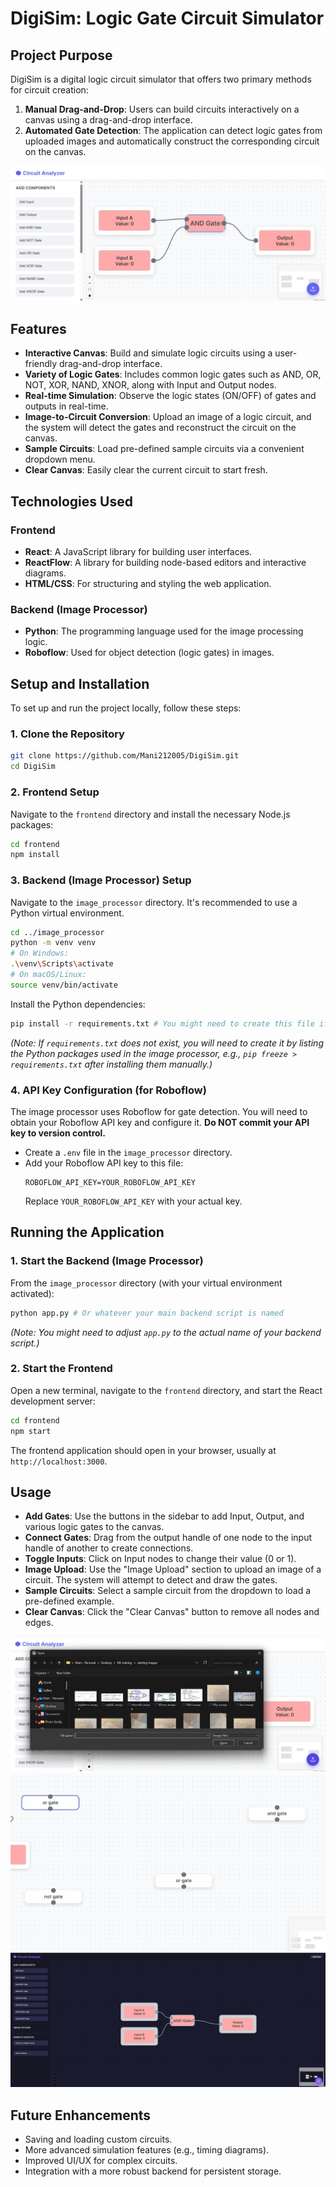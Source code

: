 # DigiSim: Logic Gate Circuit Simulator

## Project Purpose
DigiSim is a digital logic circuit simulator that offers two primary methods for circuit creation:
1.  **Manual Drag-and-Drop**: Users can build circuits interactively on a canvas using a drag-and-drop interface.
2.  **Automated Gate Detection**: The application can detect logic gates from uploaded images and automatically construct the corresponding circuit on the canvas.

![Image_Alt](https://github.com/Mani212005/DigiSim/blob/9b033c92956f57554ba65c35a82733eeb28f1065/1st.jpg)

## Features
*   **Interactive Canvas**: Build and simulate logic circuits using a user-friendly drag-and-drop interface.
*   **Variety of Logic Gates**: Includes common logic gates such as AND, OR, NOT, XOR, NAND, XNOR, along with Input and Output nodes.
*   **Real-time Simulation**: Observe the logic states (ON/OFF) of gates and outputs in real-time.
*   **Image-to-Circuit Conversion**: Upload an image of a logic circuit, and the system will detect the gates and reconstruct the circuit on the canvas.
*   **Sample Circuits**: Load pre-defined sample circuits via a convenient dropdown menu.
*   **Clear Canvas**: Easily clear the current circuit to start fresh.

## Technologies Used

### Frontend
*   **React**: A JavaScript library for building user interfaces.
*   **ReactFlow**: A library for building node-based editors and interactive diagrams.
*   **HTML/CSS**: For structuring and styling the web application.

### Backend (Image Processor)
*   **Python**: The programming language used for the image processing logic.
*   **Roboflow**: Used for object detection (logic gates) in images.

## Setup and Installation

To set up and run the project locally, follow these steps:

### 1. Clone the Repository

```bash
git clone https://github.com/Mani212005/DigiSim.git
cd DigiSim
```

### 2. Frontend Setup

Navigate to the `frontend` directory and install the necessary Node.js packages:

```bash
cd frontend
npm install
```

### 3. Backend (Image Processor) Setup

Navigate to the `image_processor` directory. It's recommended to use a Python virtual environment.

```bash
cd ../image_processor
python -m venv venv
# On Windows:
.\venv\Scripts\activate
# On macOS/Linux:
source venv/bin/activate
```

Install the Python dependencies:

```bash
pip install -r requirements.txt # You might need to create this file if it doesn't exist
```
*(Note: If `requirements.txt` does not exist, you will need to create it by listing the Python packages used in the image processor, e.g., `pip freeze > requirements.txt` after installing them manually.)*

### 4. API Key Configuration (for Roboflow)

The image processor uses Roboflow for gate detection. You will need to obtain your Roboflow API key and configure it. **Do NOT commit your API key to version control.**

*   Create a `.env` file in the `image_processor` directory.
*   Add your Roboflow API key to this file:
    ```
    ROBOFLOW_API_KEY=YOUR_ROBOFLOW_API_KEY
    ```
    Replace `YOUR_ROBOFLOW_API_KEY` with your actual key.

## Running the Application

### 1. Start the Backend (Image Processor)

From the `image_processor` directory (with your virtual environment activated):

```bash
python app.py # Or whatever your main backend script is named
```
*(Note: You might need to adjust `app.py` to the actual name of your backend script.)*

### 2. Start the Frontend

Open a new terminal, navigate to the `frontend` directory, and start the React development server:

```bash
cd frontend
npm start
```

The frontend application should open in your browser, usually at `http://localhost:3000`.

## Usage
*   **Add Gates**: Use the buttons in the sidebar to add Input, Output, and various logic gates to the canvas.
*   **Connect Gates**: Drag from the output handle of one node to the input handle of another to create connections.
*   **Toggle Inputs**: Click on Input nodes to change their value (0 or 1).
*   **Image Upload**: Use the "Image Upload" section to upload an image of a circuit. The system will attempt to detect and draw the gates.
*   **Sample Circuits**: Select a sample circuit from the dropdown to load a pre-defined example.
*   **Clear Canvas**: Click the "Clear Canvas" button to remove all nodes and edges.

![Image_Alt](https://github.com/Mani212005/DigiSim/blob/9b033c92956f57554ba65c35a82733eeb28f1065/2nd.jpg)
![Image_Alt](https://github.com/Mani212005/DigiSim/blob/9b033c92956f57554ba65c35a82733eeb28f1065/3rd.jpg)
![Image_Alt](https://github.com/Mani212005/DigiSim/blob/6e55af24fae40b0146e5fc03d8339efd8320935d/4th.jpg)

## Future Enhancements
*   Saving and loading custom circuits.
*   More advanced simulation features (e.g., timing diagrams).
*   Improved UI/UX for complex circuits.
*   Integration with a more robust backend for persistent storage.
